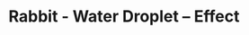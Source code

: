 ---
title: Rabbit - Water Droplet – Effect
builder: true
type: coming-soon

# Content section
sections:
  - headerSection
  - countdownSection
  - servicesSection
  - subscribeSection
  - teamSection
  - contactSection
  - mapSection

# Background effect
waterDropletEffect: 
  enable: true
  image: /images/water-droplet.jpg
  maximumMassGravity: 17
  maximumMass: 21
  dropletGrowSpeed: 1
  dropletShrinkSpeed: 2

---